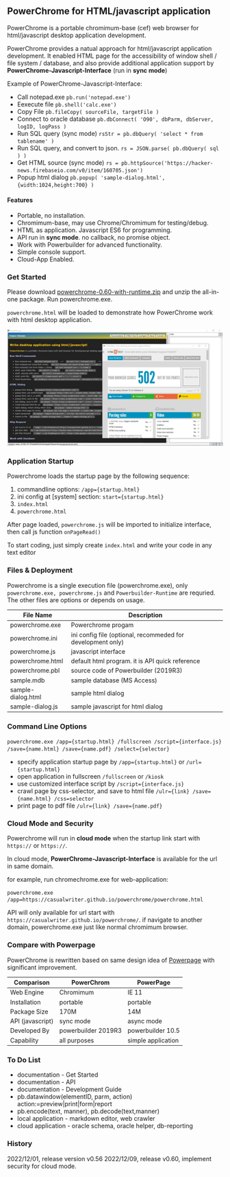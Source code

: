 ## PowerChrome for HTML/javascript application

PowerChrome is a portable chromimum-base (cef) web browser for html/javascript desktop application development.

PowerChrome provides a natual approach for html/javascript application development. It enabled HTML page for the 
accessibility of window shell / file system / database, and also provide additional application support 
by **PowerChrome-Javascript-Interface** (run in **sync mode**)

Example of PowerChrome-Javascript-Interface:

* Call notepad.exe ``pb.run('notepad.exe')``
* Eexecute file ``pb.shell('calc.exe')``
* Copy File  ``pb.fileCopy( sourceFile, targetFile )``
* Connect to oracle database ``pb.dbConnect( 'O90', dbParm, dbServer, logID, logPass )``
* Run SQL query (sync mode) ``rsStr = pb.dbQuery( 'select * from tablename' )``
* Run SQL query, and convert to json. ``rs = JSON.parse( pb.dbQuery( sql ) )``
* Get HTML source (sync mode) ``rs = pb.httpSource('https://hacker-news.firebaseio.com/v0/item/160705.json')`` 
* Popup html dialog ``pb.popup( 'sample-dialog.html', {width:1024,height:700} )``

#### Features

* Portable, no installation.
* Chromimum-base, may use Chrome/Chromimum for testing/debug.
* HTML as application. Javascript ES6 for programming.
* API run in **sync mode**. no callback, no promise object.
* Work with Powerbuilder for advanced functionality.
* Simple console support.
* Cloud-App Enabled.

### Get Started

Please download [powerchrome-0.60-with-runtime.zip](download/powerchrome-0.60-with-runtime.zip) 
and unzip the all-in-one package. Run powerchrome.exe.

`powerchrome.html` will be loaded to demonstrate how PowerChrome work with html desktop application.

![](powerchrome.jpg)

### Application Startup

Powerchrome loads the startup page by the following sequence:

1. commandline options: `/app={startup.html}`
2. ini config at [system] section: `start={startup.html}`
3. `index.html` 
4. `powerchrome.html`

After page loaded, `powerchrome.js` will be imported to initialize interface, then call js function `onPageRead()`

To start coding, just simply create ``index.html`` and write your code in any text editor


### Files & Deployment

Powerchrome is a single execution file (powerchrome.exe), only `powerchrome.exe, powerchrome.js` 
and `Powerbuilder-Runtime` are requried. The other files are options or depends on usage.

File Name       | Description
----------------|------------------------
powerchrome.exe | Powerchrome progam 
powerchrome.ini | ini config file (optional, recommeded for development only)
powerchrome.js  | javascript interface
powerchrome.html| default html program. it is API quick reference 
powerchrome.pbl | source code of Powerbuilder (2019R3)
sample.mdb      | sample database (MS Access)
sample-dialog.html | sample html dialog 
sample-dialog.js  | sample javascript for html dialog 


### Command Line Options

``powerchrome.exe /app={startup.html} /fullscreen /script={interface.js} /save={name.html} /save={name.pdf} /select={selector}``    

* specify application startup page by ``/app={startup.html}`` or ``/url={startup.html}``
* open application in fullscreen ``/fullscreen`` or ``/kiosk``
* use customized interface script by ``/script={interface.js}``
* crawl page by css-selector, and save to html file ``/ulr={link} /save={name.html} /css=selector``
* print page to pdf file ``/ulr={link} /save={name.pdf}``


### Cloud Mode and Security

Powerchrome will run in **cloud mode** when the startup link start with `https://` or `https://`. 

In cloud mode, **PowerChrome-Javascript-Interface** is available for the url in same domain. 

for example, run chromechrome.exe for web-application:

```
powerchrome.exe /app=https://casualwriter.github.io/powerchrome/powerchrome.html

```

API will only available for url start with ``https://casualwriter.github.io/powerchrome/``.
if navigate to another domain, powerchrome.exe just like normal chromimum browser.


### Compare with Powerpage

PowerChrome is rewritten based on same design idea of [Powerpage](https://github.com/casualwriter/powerpage) 
with significant improvement.

| Comparison       | PowerChrom        | PowerPage
|------------------|-----------------|----------
| Web Engine       | Chromimum         | IE 11
| Installation     | portable          | portable
| Package Size     | 170M              | 14M
| API (javascript) | sync mode         | async mode
| Developed By     | powerbuilder 2019R3 | powerbuilder 10.5
| Capability       | all purposes        |  simple application


### To Do List

* documentation - Get Started
* documentation - API 
* documentation - Development Guide
* pb.datawindow(elementID, parm, action) action:=preview|print|form|report
* pb.encode(text, manner), pb.decode(text,manner)
* local application - markdown editor, web crawler
* cloud application - oracle schema, oracle helper, db-reporting


### History

2022/12/01, release version v0.56
2022/12/09, release v0.60, implement security for cloud mode.

